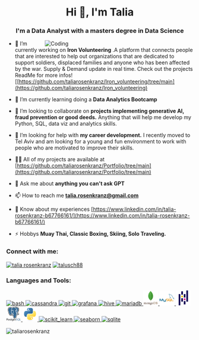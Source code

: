 <h1 align="center">Hi 👋, I'm Talia</h1>
<h3 align="center">I'm a Data Analyst with a masters degree in Data Science</h3>

<p align= "left"> <img align="right" alt="Coding" width="400" src="https://cdn.domestika.org/c_fill,dpr_auto,f_auto,q_auto,w_820/v1586410745/content-items/004/129/018/Female-Jabber-Jab-Gym-original.gif?1586410745">
  
- 🔭 I’m currently working on **Iron Volunteering** .A platform that connects people that are interested to help out organizations that are dedicated to support soldiers, displaced families and anyone who has been affected by the war. Supply & Demand update in real time. Check out the projects ReadMe for more infos! [[https://github.com/taliarosenkranz/Iron_volunteering/tree/main](https://github.com/taliarosenkranz/Iron_volunteering)

- 🌱 I’m currently learning doing a **Data Analytics Bootcamp**

- 👯 I’m looking to collaborate on **projects implementing generative AI, fraud prevention or good deeds.** Anything that will help me develop my Python, SQL, data viz and analytics skills.

- 🤝 I’m looking for help with **my career development.** I recently moved to Tel Aviv and am looking for a young and fun environment to work with people who are motivated to improve their skills.

- 👨‍💻 All of my projects are available at [https://github.com/taliarosenkranz/Portfolio/tree/main](https://github.com/taliarosenkranz/Portfolio/tree/main)

- 💬 Ask me about **anything you can't ask GPT**

- 📫 How to reach me **talia.rosenkranz@gmail.com**

- 📄 Know about my experiences [https://www.linkedin.com/in/talia-rosenkranz-b67766161/](https://www.linkedin.com/in/talia-rosenkranz-b67766161/)

- ⚡ Hobbys **Muay Thai, Classic Boxing, Skiing, Solo Traveling.**

<h3 align="left">Connect with me:</h3>
<p align="left">
<a href="https://linkedin.com/in/talia rosenkranz" target="blank"><img align="center" src="https://raw.githubusercontent.com/rahuldkjain/github-profile-readme-generator/master/src/images/icons/Social/linked-in-alt.svg" alt="talia rosenkranz" height="30" width="40" /></a>
<a href="https://instagram.com/talusch88" target="blank"><img align="center" src="https://raw.githubusercontent.com/rahuldkjain/github-profile-readme-generator/master/src/images/icons/Social/instagram.svg" alt="talusch88" height="30" width="40" /></a>
</p>

<h3 align="left">Languages and Tools:</h3>
<p align="left"> <a href="https://www.gnu.org/software/bash/" target="_blank" rel="noreferrer"> <img src="https://www.vectorlogo.zone/logos/gnu_bash/gnu_bash-icon.svg" alt="bash" width="40" height="40"/> </a> <a href="https://cassandra.apache.org/" target="_blank" rel="noreferrer"> <img src="https://www.vectorlogo.zone/logos/apache_cassandra/apache_cassandra-icon.svg" alt="cassandra" width="40" height="40"/> </a> <a href="https://git-scm.com/" target="_blank" rel="noreferrer"> <img src="https://www.vectorlogo.zone/logos/git-scm/git-scm-icon.svg" alt="git" width="40" height="40"/> </a> <a href="https://grafana.com" target="_blank" rel="noreferrer"> <img src="https://www.vectorlogo.zone/logos/grafana/grafana-icon.svg" alt="grafana" width="40" height="40"/> </a> <a href="https://hive.apache.org/" target="_blank" rel="noreferrer"> <img src="https://www.vectorlogo.zone/logos/apache_hive/apache_hive-icon.svg" alt="hive" width="40" height="40"/> </a> <a href="https://mariadb.org/" target="_blank" rel="noreferrer"> <img src="https://www.vectorlogo.zone/logos/mariadb/mariadb-icon.svg" alt="mariadb" width="40" height="40"/> </a> <a href="https://www.mongodb.com/" target="_blank" rel="noreferrer"> <img src="https://raw.githubusercontent.com/devicons/devicon/master/icons/mongodb/mongodb-original-wordmark.svg" alt="mongodb" width="40" height="40"/> </a> <a href="https://www.mysql.com/" target="_blank" rel="noreferrer"> <img src="https://raw.githubusercontent.com/devicons/devicon/master/icons/mysql/mysql-original-wordmark.svg" alt="mysql" width="40" height="40"/> </a> <a href="https://pandas.pydata.org/" target="_blank" rel="noreferrer"> <img src="https://raw.githubusercontent.com/devicons/devicon/2ae2a900d2f041da66e950e4d48052658d850630/icons/pandas/pandas-original.svg" alt="pandas" width="40" height="40"/> </a> <a href="https://www.postgresql.org" target="_blank" rel="noreferrer"> <img src="https://raw.githubusercontent.com/devicons/devicon/master/icons/postgresql/postgresql-original-wordmark.svg" alt="postgresql" width="40" height="40"/> </a> <a href="https://www.python.org" target="_blank" rel="noreferrer"> <img src="https://raw.githubusercontent.com/devicons/devicon/master/icons/python/python-original.svg" alt="python" width="40" height="40"/> </a> <a href="https://scikit-learn.org/" target="_blank" rel="noreferrer"> <img src="https://upload.wikimedia.org/wikipedia/commons/0/05/Scikit_learn_logo_small.svg" alt="scikit_learn" width="40" height="40"/> </a> <a href="https://seaborn.pydata.org/" target="_blank" rel="noreferrer"> <img src="https://seaborn.pydata.org/_images/logo-mark-lightbg.svg" alt="seaborn" width="40" height="40"/> </a> <a href="https://www.sqlite.org/" target="_blank" rel="noreferrer"> <img src="https://www.vectorlogo.zone/logos/sqlite/sqlite-icon.svg" alt="sqlite" width="40" height="40"/> </a> </p>

<p><img align="center" src="https://github-readme-stats.vercel.app/api/top-langs?username=taliarosenkranz&show_icons=true&locale=en&layout=compact" alt="taliarosenkranz" /></p>

